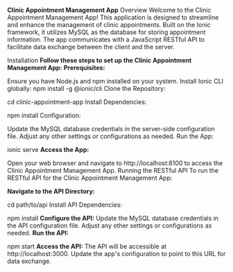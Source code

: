 **Clinic Appointment Management App**
Overview
Welcome to the Clinic Appointment Management App! This application is designed to streamline and enhance the management of clinic appointments. Built on the Ionic framework, it utilizes MySQL as the database for storing appointment information. The app communicates with a JavaScript RESTful API to facilitate data exchange between the client and the server.

Installation
**Follow these steps to set up the Clinic Appointment Management App:**
**Prerequisites:**

Ensure you have Node.js and npm installed on your system.
Install Ionic CLI globally: npm install -g @ionic/cli
Clone the Repository:


cd clinic-appointment-app
Install Dependencies:


npm install
Configuration:

Update the MySQL database credentials in the server-side configuration file.
Adjust any other settings or configurations as needed.
Run the App:


ionic serve
**Access the App:**

Open your web browser and navigate to http://localhost:8100 to access the Clinic Appointment Management App.
Running the RESTful API
To run the RESTful API for the Clinic Appointment Management App:

**Navigate to the API Directory:**

cd path/to/api
Install API Dependencies:

npm install
**Configure the API:**
Update the MySQL database credentials in the API configuration file.
Adjust any other settings or configurations as needed.
**Run the API:**

npm start
**Access the API:**
The API will be accessible at http://localhost:3000. Update the app's configuration to point to this URL for data exchange.
